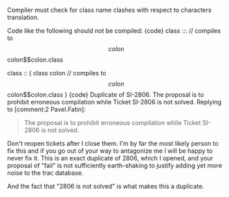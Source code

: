 Compiler must check for class name clashes with respect to characters translation.

Code like the following should not be compiled:
{code}
class ::: // compiles to $$colon$$colon$$colon.class

class :: {
  class colon // compiles to $$colon$$colon$$colon.class
}
{code}
Duplicate of SI-2806.
The proposal is to prohibit erroneous compilation while Ticket SI-2806 is not solved.
Replying to [comment:2 Pavel.Fatin]:
> The proposal is to prohibit erroneous compilation while Ticket SI-2806 is not solved.

Don't reopen tickets after I close them.  I'm by far the most likely person to fix this and if you go out of your way to antagonize me I will be happy to never fix it.  This is an exact duplicate of 2806, which I opened, and your proposal of "fail" is not sufficiently earth-shaking to justify adding yet more noise to the trac database.

And the fact that "2806 is not solved" is what makes this a duplicate.
